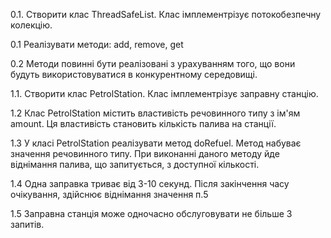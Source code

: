 0.1. Створити клас ThreadSafeList. Клас імплементрізує потокобезпечну колекцію.

0.1 Реалізувати методи: add, remove, get

0.2 Методи повинні бути реалізовані з урахуванням того, що вони будуть використовуватися в конкурентному середовищі.

1.1. Створити клас PetrolStation. Клас імплементрізує заправну станцію.

1.2 Клас PetrolStation містить властивість речовинного типу з ім'ям amount. Ця властивість становить кількість палива на станції.

1.3 У класі PetrolStation реалізувати метод doRefuel. Метод набуває значення речовинного типу. При виконанні даного методу йде віднімання палива, що запитується, з доступної кількості.

1.4 Одна заправка триває від 3-10 секунд. Після закінчення часу очікування, здійснює віднімання значення п.5

1.5 Заправна станція може одночасно обслуговувати не більше 3 запитів.